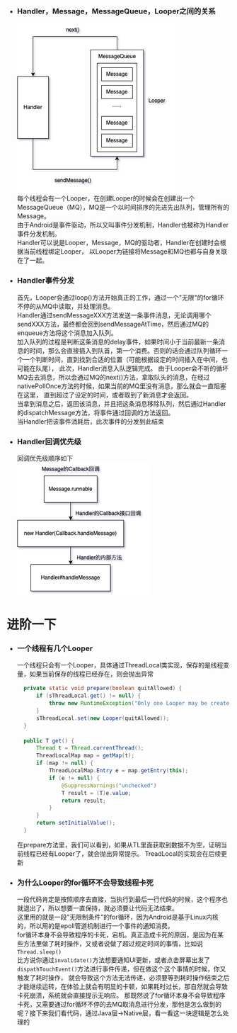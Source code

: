 - ### Handler，Message，MessageQueue，Looper之间的关系
  [![Handler关系图](img/Handler.jpg "Handler关系图")](https://github.com/Huazhiling/CodeNotes/blob/master/src/Android/img/Handler.jpg)  
  每个线程会有一个Looper，在创建Looper的时候会在创建出一个MessageQueue（MQ），MQ是一个以时间排序的先进先出队列，管理所有的Message。  
  由于Android是事件驱动，所以又叫事件分发机制，Handler也被称为Handler事件分发机制。  
  Handler可以说是Looper，Message，MQ的驱动者，Handler在创建时会根据当前线程绑定Looper，
  以Looper为链接将Message和MQ也都与自身关联在了一起。
- ### Handler事件分发
  首先，Looper会通过loop()方法开始真正的工作，通过一个"无限"的for循环不停的从MQ中读取，并处理消息。  
  Handler通过sendMessageXXX方法发送一条事件消息，无论调用哪个sendXXX方法，最终都会回到sendMessageAtTime，然后通过MQ的enqueue方法将这个消息加入队列。  
  加入队列的过程是判断这条消息的delay事件，如果时间小于当前最新一条消息的时间，那么会直接插入到队首，第一个消费。否则的话会通过队列循环一个一个判断时间，直到找到合适的位置（可能根据设定的时间插入在中间，也可能在队尾），
  此次，Handler消息入队逻辑完成。
  由于Looper会不听的循坏MQ去去消息，所以会通过MQ的next()方法，拿取队头的消息，在经过nativePollOnce方法的时候，如果当前的MQ里没有消息，那么就会一直阻塞在这里，
  直到超过了设定的时间，或者取到了新消息才会返回。  
  当拿到消息之后，返回该消息，并且把这条消息移除队列，然后通过Handler的dispatchMessage方法，将事件通过回调的方法返回。  
  当Handler把该事件消耗后，此次事件的分发到此结束

- ### Handler回调优先级
  回调优先级顺序如下  
  [![Handler回调顺序.png](img/Handler回调顺序.png "Handler回调顺序")](https://github.com/Huazhiling/CodeNotes/blob/master/src/Android/img/Handler回调顺序.jpg)

# 进阶一下

- ### 一个线程有几个Looper
  一个线程只会有一个Looper，具体通过ThreadLocal类实现，保存的是线程变量，如果当前保存的线程已经存在，则会抛出异常
  ```java
    private static void prepare(boolean quitAllowed) {
        if (sThreadLocal.get() != null) {
            throw new RuntimeException("Only one Looper may be created per thread");
        }
        sThreadLocal.set(new Looper(quitAllowed));
    }
  
    public T get() {
        Thread t = Thread.currentThread();
        ThreadLocalMap map = getMap(t);
        if (map != null) {
            ThreadLocalMap.Entry e = map.getEntry(this);
            if (e != null) {
                @SuppressWarnings("unchecked")
                T result = (T)e.value;
                return result;
            }
        }
        return setInitialValue();
    }
  ```
  在prepare方法里，我们可以看到，如果从TL里面获取到数据不为空，证明当前线程已经有Looper了，就会抛出异常提示。
  TreadLocal的实现会在后续更新

- ### 为什么Looper的for循环不会导致线程卡死
  一段代码肯定是按照顺序去直接，当执行到最后一行代码的时候，这个程序也就退出了，所以想要一直保持，就必须要让代码无法结束。  
  这里用的就是一段"无限制条件"的for循环，因为Android是基于Linux内核的，所以用的是epoll管道机制进行一个事件的通知消费。  
  for循环本身不会导致程序的卡死，宕机。真正造成卡死的原因，是因为在某些方法里做了耗时操作，又或者说做了超过规定时间的事情，比如说`Thread.sleep()`  
  比方说你通过`invalidate()`方法想要通知UI更新，或者点击屏幕出发了`dispathTouchEvent()`方法进行事件传递，但在做这个这个事情的时候，你又触发了耗时操作，
  就会导致这个方法无法传递，必须要等到耗时操作结束之后才能继续运转，在体验上就会有明显的卡顿，如果耗时过长，那自然就会导致卡死崩溃，系统就会直接提示无响应。
  那既然说了for循环本身不会导致程序卡死，又需要通过for循环不停的去MQ取消息进行分发，那他是怎么做到的呢？接下来我们看代码，通过Java层->Native层，看一看这一块逻辑是怎么处理的
